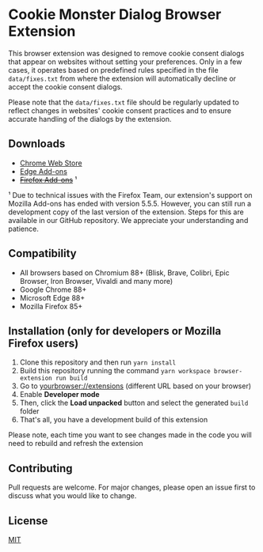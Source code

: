 # Cookie Monster Dialog Browser Extension

This browser extension was designed to remove cookie consent dialogs that appear on websites without setting your preferences. Only in a few cases, it operates based on predefined rules specified in the file `data/fixes.txt` from where the extension will automatically decline or accept the cookie consent dialogs.

Please note that the `data/fixes.txt` file should be regularly updated to reflect changes in websites' cookie consent practices and to ensure accurate handling of the dialogs by the extension.

## Downloads

- [Chrome Web Store](https://chrome.google.com/webstore/detail/djcbfpkdhdkaflcigibkbpboflaplabg)
- [Edge Add-ons](https://microsoftedge.microsoft.com/addons/detail/hbogodfciblakeneadpcolhmfckmjcii)
- ~~[Firefox Add-ons](https://addons.mozilla.org/firefox/addon/cookie-dialog-monster/)~~ ¹

¹ Due to technical issues with the Firefox Team, our extension's support on Mozilla Add-ons has ended with version 5.5.5. However, you can still run a development copy of the last version of the extension. Steps for this are available in our GitHub repository. We appreciate your understanding and patience.

## Compatibility

- All browsers based on Chromium 88+ (Blisk, Brave, Colibri, Epic Browser, Iron Browser, Vivaldi and many more)
- Google Chrome 88+
- Microsoft Edge 88+
- Mozilla Firefox 85+

## Installation (only for developers or Mozilla Firefox users)

1. Clone this repository and then run `yarn install`
2. Build this repository running the command `yarn workspace browser-extension run build`
3. Go to [yourbrowser://extensions](yourbrowser://extensions) (different URL based on your browser)
4. Enable **Developer mode**
5. Then, click the **Load unpacked** button and select the generated `build` folder
6. That's all, you have a development build of this extension

Please note, each time you want to see changes made in the code you will need to rebuild and refresh the extension

## Contributing

Pull requests are welcome. For major changes, please open an issue first to discuss what you would like to change.

## License

[MIT](https://choosealicense.com/licenses/mit/)
